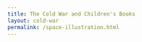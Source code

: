 ```yaml
---
title: The Cold War and Children's Books
layout: cold-war
permalink: /space-illustration.html
---
```

